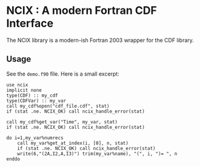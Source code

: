# NCIX : A modern Fortran CDF Interface

The NCIX library is a modern-ish Fortran 2003 wrapper for the CDF library.

## Usage

See the `demo.f90` file. Here is a small excerpt:

	use ncix
    implicit none
    type(CDF) :: my_cdf
    type(CDFVar) :: my_var
	call my_cdf%open("cdf_file.cdf", stat)
	if (stat .ne. NCIX_OK) call ncix_handle_error(stat)

	call my_cdf%get_var("Time", my_var, stat)
	if (stat .ne. NCIX_OK) call ncix_handle_error(stat)

	do i=1,my_var%numrecs
		call my_var%get_at_index(i, [0], n, stat)
        if (stat .ne. NCIX_OK) call ncix_handle_error(stat)
        write(6,"(2A,I2,A,I3)") trim(my_var%name), "(", i, ")= ", n
    enddo


